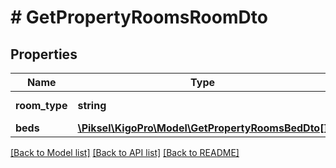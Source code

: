 # # GetPropertyRoomsRoomDto

## Properties

Name | Type | Description | Notes
------------ | ------------- | ------------- | -------------
**room_type** | **string** | Room Types | [optional]
**beds** | [**\Piksel\KigoPro\Model\GetPropertyRoomsBedDto[]**](GetPropertyRoomsBedDto.md) |  | [optional]

[[Back to Model list]](../../README.md#models) [[Back to API list]](../../README.md#endpoints) [[Back to README]](../../README.md)
